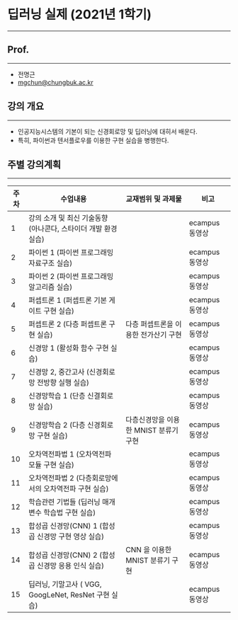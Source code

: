 # 딥러닝 실제 (2021년 1학기)
---

## Prof.
---
- 전명근
- mgchun@chungbuk.ac.kr

## 강의 개요
---
- 인공지능시스템의 기본이 되는 신경회로망 및 딥러닝에 대히서 배운다.
- 특히, 파이썬과 텐서플로우를 이용한 구현 실습을 병행한다.

## 주별 강의계획
---
| 주차 | 수업내용 | 교재범위 및 과제물 | 비고 |
|------ | -- | -- | --------- |
| 1 | 강의 소개 및 최신 기술동향 (아나콘다, 스타이더 개발 환경 실습) |   | ecampus 동영상 |
| 2 | 파이썬  1   (파이썬 프로그래밍 자료구조 실습) |   | ecampus 동영상 |
| 3 | 파이썬  2   (파이썬 프로그래밍 알고리즘 실습) |   | ecampus 동영상 |
| 4 | 퍼셉트론 1  (퍼셉트론 기본 게이트 구현 실습) |   | ecampus 동영상 |
| 5 | 퍼셉트론 2  (다층 퍼셉트론 구현 실습) | 다층 퍼셉트론을 이용한 전가산기 구현 | ecampus 동영상 |
| 6 | 신경망 1     (활성화 함수 구현 실습) |   | ecampus 동영상 |
| 7 | 신경망 2, 중간고사 (신경회로망 전방향 실행 실습) |   | ecampus 동영상 |
| 8 | 신경망학습 1 (단층 신결회로망 실습) |   | ecampus 동영상 |
| 9 | 신경망학습 2 (다층 신경회로망 구현 실습) | 다층신경망을 이용한 MNIST  분류기 구현 | ecampus 동영상 |
| 10 | 오차역전파법 1 (오차역전파 모듈 구현 실습) |   | ecampus 동영상 |
| 11 | 오차역전파법 2 (다층회로망에서의 오차역전파 구현 실습) |   | ecampus 동영상 |
| 12 | 학습관련 기법들 (딥러닝 매개변수 학습법 구현 실습) |   | ecampus 동영상 |
| 13 | 합성곱 신경망(CNN) 1 (합성곱 신경망 구현 영상 실습) |   | ecampus 동영상 |
| 14 | 합성곱 신경망(CNN) 2 (합성곱 신경망 응용 인식 실습) | CNN 을 이용한  MNIST 분류기 구현 | ecampus 동영상 |
| 15 | 딥러닝,  기말고사 ( VGG, GoogLeNet, ResNet  구현 실습) |   |ecampus 동영상 |
